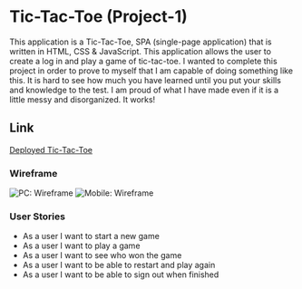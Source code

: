 # Tic-Tac-Toe (Project-1)

This application is a Tic-Tac-Toe, SPA (single-page application) that is written in HTML, CSS & JavaScript. This application allows the user to create a log in and play a game of tic-tac-toe. I wanted to complete this project in order to prove to myself that I am capable of doing something like this. It is hard to see how much you have learned until you put your skills and knowledge to the test. I am proud of what I have made even if it is a little messy and disorganized. It works!

## Link 

[Deployed Tic-Tac-Toe]( https://tttweekend-sullydurgin.netlify.app/)

### Wireframe

![PC: Wireframe](https://i.ibb.co/w0KxKmH/Screen-Shot-2021-07-14-at-7-07-44-PM.png)
![Mobile: Wireframe](https://i.ibb.co/LC5R2V3/Screen-Shot-2021-07-14-at-7-06-43-PM.png)


### User Stories

-	As a user I want to start a new game
-	As a user I want to play a game
-	As a user I want to see who won the game
-	As a user I want to be able to restart and play again
-	As a user I want to be able to sign out when finished

